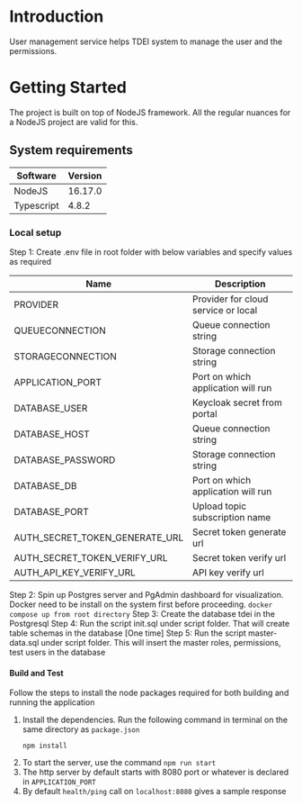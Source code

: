 # Introduction 
User management service helps TDEI system to manage the user and the permissions.

# Getting Started
The project is built on top of NodeJS framework. All the regular nuances for a NodeJS project are valid for this.

## System requirements
| Software | Version|
|----|---|
| NodeJS | 16.17.0|
| Typescript | 4.8.2 |

### Local setup
Step 1: Create .env file in root folder with below variables and specify values as required

|Name| Description |  
|--|--|  
| PROVIDER | Provider for cloud service or local |
|QUEUECONNECTION | Queue connection string |
|STORAGECONNECTION | Storage connection string|
|APPLICATION_PORT |Port on which application will run|
|DATABASE_USER | Keycloak secret from portal |  
|DATABASE_HOST | Queue connection string |  
|DATABASE_PASSWORD | Storage connection string|  
|DATABASE_DB |Port on which application will run|  
|DATABASE_PORT | Upload topic subscription name|  
|AUTH_SECRET_TOKEN_GENERATE_URL | Secret token generate url|
|AUTH_SECRET_TOKEN_VERIFY_URL | Secret token verify url|
|AUTH_API_KEY_VERIFY_URL | API key verify url|

Step 2: Spin up Postgres server and PgAdmin dashboard for visualization. Docker need to be install on the system first before proceeding.
```docker compose up from root directory```
Step 3: Create the database tdei in the Postgresql
Step 4: Run the script init.sql under script folder. That will create table schemas in the database [One time]
Step 5: Run the script master-data.sql under script folder. This will insert the master roles, permissions, test users in the database

#### Build and Test
Follow the steps to install the node packages required for both building and running the application

1. Install the dependencies. Run the following command in terminal on the same directory as `package.json`
    ```shell
    npm install
    ```
2. To start the server, use the command `npm run start`
3. The http server by default starts with 8080 port or whatever is declared in `APPLICATION_PORT`
4. By default `health/ping` call on `localhost:8080` gives a sample response


